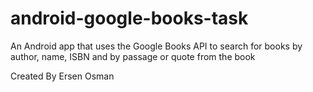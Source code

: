 # android-google-books-task
An Android app that uses the Google Books API to search for books by author, name, ISBN and by passage or quote from the book 

Created By Ersen Osman
